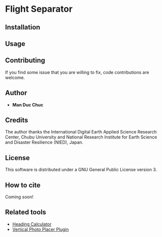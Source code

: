# Flight Separator

## Installation

## Usage

## Contributing

If you find some issue that you are willing to fix, code contributions are welcome. 

## Author

* **Man Duc Chuc** 

## Credits

The author thanks the International Digital Earth Applied Science Research Center, Chubu University and National Research Institute for Earth Science and Disaster Resilience (NIED), Japan.

## License

This software is distributed under a GNU General Public License version 3.

## How to cite 
Coming soon!

## Related tools
* [Heading Calculator](https://github.com/verticalphotoplacer/HeadingCalculator)
* [Vertical Photo Placer Plugin](https://github.com/verticalphotoplacer/VerticalPhotoPlacer)
